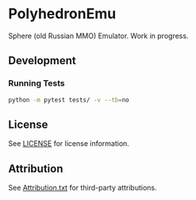# PolyhedronEmu
Sphere (old Russian MMO) Emulator. Work in progress.

## Development

### Running Tests
```bash
python -m pytest tests/ -v --tb=no
```

## License

See [LICENSE](LICENSE) for license information.

## Attribution

See [Attribution.txt](Attribution.txt) for third-party attributions.
